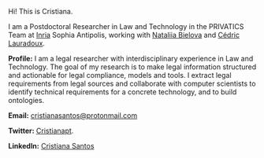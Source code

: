Hi! This is Cristiana. 

I am a Postdoctoral Researcher in Law and Technology in the PRIVATICS Team at [Inria](https://www.inria.fr/en) Sophia Antipolis, working with [Nataliia Bielova](http://www-sop.inria.fr/members/Nataliia.Bielova/) and [Cédric Lauradoux](https://planete.inrialpes.fr/~lauradou/).

**Profile:** 
I am a legal researcher with interdisciplinary experience in Law and Technology. The goal of my research is to make legal information structured and actionable for legal compliance, models and tools. I extract legal requirements from legal sources and collaborate with computer scientists to identify technical requirements for a concrete technology, and to build ontologies.

**Email:** cristianasantos@protonmail.com

**Twitter:** [Cristianapt](https://twitter.com/cristianapt?lang=en).

**LinkedIn:** [Cristiana Santos](https://www.linkedin.com/in/cristianateixeirasantos/)
